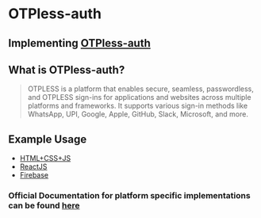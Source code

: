 # OTPless-auth

## Implementing [OTPless-auth](https://otpless.com/)

## What is OTPless-auth?

> OTPLESS is a platform that enables secure, seamless, passwordless, and OTPLESS sign-ins for applications and websites across multiple platforms and frameworks. It supports various sign-in methods like WhatsApp, UPI, Google, Apple, GitHub, Slack, Microsoft, and more.

## Example Usage

- [HTML+CSS+JS](https://github.com/bytebane/OTPless-js-auth)
- [ReactJS](https://github.com/bytebane/OTPless-react-auth)
- [Firebase](https://github.com/bytebane/OTPless-firebase-auth)

### Official Documentation for platform specific implementations can be found [here](https://otpless.com/platforms)

